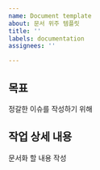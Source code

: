 ```yaml
---
name: Document template
about: 문서 위주 템플릿
title: ''
labels: documentation
assignees: ''

---
```


## 목표
정갈한 이슈를 작성하기 위해

## 작업 상세 내용
문서화 할 내용 작성
